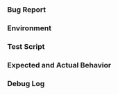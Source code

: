 <!--
You are about to open an issue for the MongoDB PHP extension. If you instead
intended to report an issue with the MongoDB PHP library, please do so via its
repository[^1].

If you've identified a security vulnerability in a driver or any other MongoDB
project, please create a vulnerability report[^2].

[^1]: https://github.com/mongodb/mongo-php-library
[^2]: https://docs.mongodb.org/manual/tutorial/create-a-vulnerability-report
-->

### Bug Report

<!--
Briefly describe the issue. Feel free to cross-reference your report with any
other related GitHub or JIRA issues for additional context. Before reporting an
issue, check that you are using the most recent version of the driver.
-->

### Environment

<!--
What operating system and PHP version are you using? Mention if PHP was
installed through a third-party bundle (e.g. MAMP, XAMPP) and report its version
if applicable.

What version of MongoDB are you using? Include details about the topology (e.g.
replica set, sharded cluster) and how you are connecting to the database (e.g.
TLS connections, authentication). If possible, share your connection string and
additional URI options (be sure to redact any auth credentials). Please specify
whether you are self-hosting the database or using a cloud provider, such as
MongoDB Atlas.

Include version information for the extension, libmongoc, and libbson. This may
be collected by grepping phpinfo() output:

    php -i | grep -E 'mongodb|libmongoc|libbson'

In some cases, it may be helpful to provide all phpinfo() output (e.g. `php -i`)
and/or list all installed extensions (e.g. `php -m`).

Include version information for the library (if applicable). This may be
collected by running the following from your project's root directory:

    composer show mongodb/mongodb
-->

### Test Script

<!--
If possible, attach a complete PHP script that can be executed on its own to
reproduce the issue. Clarify whether this script can be run from the CLI or if
it can must be run through a web SAPI.

If the error only presents itself in a web SAPI, note whether the issue can be
reproduced with PHP's built-in web server[^3]. If not, please share your web
server version and any relevant configuration details in the Environment section
above.

[^3]: http://php.net/manual/en/features.commandline.webserver.php
-->

### Expected and Actual Behavior

<!--
How did the script fail to perform the expected task? Feel free to include debug
and/or `var_dump()` output if that helps explain the error.

If the observed behavior is an unexpected exception, please include its full
message and any relevant backtrace information. If you encountered a
segmentation fault, please include a GDB backtrace[^4].

[^4]: https://bugs.php.net/bugs-generating-backtrace.php
-->

### Debug Log

<!--
If the issue relates to internal driver behavior (e.g. connection issues),
please include a debug log[^5]. This may be generated by setting the
`mongodb.debug` INI option to "stderr" or a directory (useful for web SAPIs).

[^5]: https://www.php.net/manual/en/mongodb.configuration.php#ini.mongodb.debug
-->
